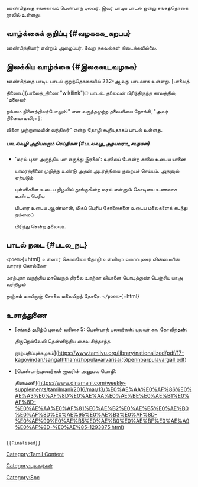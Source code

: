 ஊண்பித்தை சங்ககாலப் பெண்பாற் புலவர். இவர் பாடிய பாடல் ஒன்று சங்கத்தொகை நூலில் உள்ளது.

## வாழ்க்கைக் குறிப்பு {#வழககக_கறபப}

ஊண்பித்தியார் என்றும் அழைப்பர். வேறு தகவல்கள் கிடைக்கவில்லை.

## இலக்கிய வாழ்க்கை {#இலககய_வழகக}

ஊண்பித்தை பாடிய பாடல் குறுந்தொகையில் 232-ஆவது பாடலாக உள்ளது. [பாலைத்
திணைப](பாலைத்_திணை "wikilink")் பாடல். தலைவன் பிரிந்திருந்த காலத்தில், \"தலைவர்
நம்மை நினைத்திலர்போலும்!\" என வருத்தமுற்ற தலைவியை நோக்கி, \"அவர் நினையாமலிரார்;
வினை முற்றாமையின் வந்திலர்\" என்று தோழி கூறியதாகப் பாடல் உள்ளது.

##### பாடல்வழி அறியவரும் செய்திகள் {#படலவழ_அறயவரம_சயதகள}

-   \'மரல் புகா அருந்திய மா எருத்து இரலை\': உரலைப் போன்ற காலை உடைய யானை
    யாமரத்தினை முறித்து உண்டு அதன் அடர்த்தியை குறையச் செய்யும். அதனால் ஏற்படும்
    புள்ளிகளை உடைய நிழலில் தூங்குகின்ற மரல் என்னும் கொடியை உணவாக உண்ட பெரிய
    பிடரை உடைய ஆண்மான், மிகப் பெரிய சோலைகளை உடைய மலைகளைக் கடந்து நம்மைப்
    பிரிந்து சென்ற தலைவர்.

## பாடல் நடை {#படல_நட}

`<poem>`{=html} உள்ளார் கொல்லோ தோழி உள்ளியும் வாய்ப்புணர் வின்மையின் வாரார் கொல்லோ
மரற்புகா வருந்திய மாவெருத் திரலை உரற்கா லியானை யொடித்துண் டெஞ்சிய யாஅ வரிநிழல்
துஞ்சும் மாயிருஞ் சோலை மலையிறந் தோரே. `</poem>`{=html}

## உசாத்துணை

-   [சங்கத் தமிழ்ப் புலவர் வரிசை 5: பெண்பாற் புலவர்கள்: புலவர் கா. கோவிந்தன்:
    திருநெல்வேலி தென்னிந்திய சைவ சித்தாந்த
    நூற்பதிப்புக்கழகம்](https://www.tamilvu.org/library/nationalized/pdf/17-kagovindan/sangaththamizhppulavarvarisai(5)pennbarpulavargall.pdf)
-   [பெண்பாற்புலவர்கள் ஐவரின் அனுபவ மொழி:
    தினமணி](https://www.dinamani.com/weekly-supplements/tamilmani/2016/mar/13/%E0%AE%AA%E0%AF%86%E0%AE%A3%E0%AF%8D%E0%AE%AA%E0%AE%BE%E0%AE%B1%E0%AF%8D-%E0%AE%AA%E0%AF%81%E0%AE%B2%E0%AE%B5%E0%AE%B0%E0%AF%8D%E0%AE%95%E0%AE%B3%E0%AF%8D-%E0%AE%90%E0%AE%B5%E0%AE%B0%E0%AE%BF%E0%AE%A9%E0%AF%8D-%E0%AE%85-1293875.html)

```{=mediawiki}
{{Finalised}}
```
[Category:Tamil Content](Category:Tamil_Content "wikilink")
[Category:புலவர்கள்](Category:புலவர்கள் "wikilink")
[Category:Spc](Category:Spc "wikilink")
